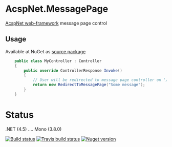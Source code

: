 AcspNet.MessagePage
===================

[AcspNet web-framework](https://github.com/i4004/AcspNet) message page control

## Usage

Available at NuGet as [source package](https://www.nuget.org/packages/AcspNet.MessagePage.Sources/)

```csharp
	public class MyController : Controller
	{
		public override ControllerResponse Invoke()
		{
            // User will be redirected to message page controller on '/message' and message will be displayed with MessageBox class
			return new RedirectToMessagePage("Some message");
		}
	}
```

Status
===
 .NET (4.5) .... Mono (3.8.0)

[![Build status](https://ci.appveyor.com/api/projects/status/p3e0o0r1u83nam23/branch/master)](https://ci.appveyor.com/project/i4004/acspnet-messagepage/branch/master)
[![Travis build status](https://travis-ci.org/i4004/AcspNet.MessagePage.png?branch=master)](https://travis-ci.org/i4004/AcspNet.MessagePage)
[![Nuget version](http://img.shields.io/badge/nuget-AcspNet.MessagePage-blue.png)](https://www.nuget.org/packages/AcspNet.MessagePage.Sources/)
